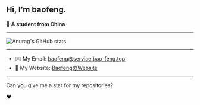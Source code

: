 ## Hi, I’m baofeng.

📄 **A student from China**

---

![Anurag's GitHub stats](https://github-readme-stats.vercel.app/api?username=baofengqwq&show_icons=true&theme=transparent&count_private=true)

---
* ✉️ My Email: [baofeng@service.bao-feng.top](mailto:baofeng@service.bao-feng.top)
* 📝 My Website: [BaofengのWebsite](https://bao-feng.top)  
---
Can you give me a star for my repositories?

:heart:
